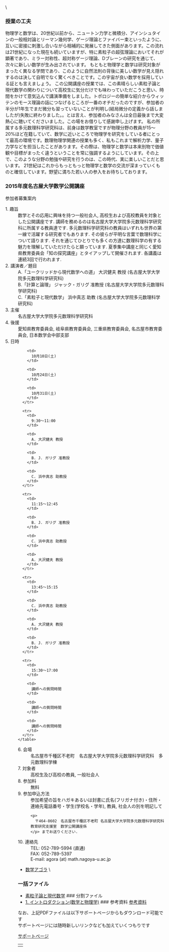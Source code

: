 
\
### 授業の工夫
 物理学と数学は、20世紀以前から、ニュートン力学と微積分、アインシュタインの一般相対論とリーマン幾何学、ゲージ理論とファイバー束といったように、互いに密接に刺激し合いながら相補的に発展してきた側面があります。この流れは21世紀になった現在も続いていますが、特に素粒子の超弦理論においてそれが顕著であり、ミラー対称性、超対称ゲージ理論、Dブレーンの研究を通じて、次々に新しい数学が生み出されています。 もともと物理学と数学は研究対象がまったく異なる学問であり、このように自然法則の背後に美しい数学が見え隠れするのは決して自明でなく驚くべきことです。この宇宙が良い数学を採用している証とも言えましょう。 この公開講座の授業では、この素晴らしい素粒子論と現代数学の関わりについて高校生に気分だけでも味わっていただこうと思い、時間をかけて意気込んで講演準備をしました。トポロジーの簡単な紹介からウィッテンのモース理論の話につなげるところが一番のオチだったのですが、参加者の半分が1年生でまだ微分も習っていないことが判明し(結局微分の定義から話しましたが)失敗に終わりました。。とは言え、参加者のみなさんは全日最後まで大変熱心に聴いてくださいました。この場をお借りして感謝申し上げます。 私の所属する多元数理科学研究科は、前身は数学教室ですが物理分野の教員が15～20%ほど在籍していて、数学に近いところで物理学を研究をしている者にとって最高の環境です。数理物理学関連の授業も多く、私もこれまで解析力学、量子力学などを担当したことがあります。その際は、物理学と数学は本来別物で価値観や目標がまったく違うということを常に強調するようにしています。その上で、このような分野の勉強や研究を行うのは、この時代、実に楽しいことだと思います。 21世紀はこれからもっともっと物理学と数学の交流が深まっていくものと確信しています。野望に満ちた若い人の参入をお待ちしております。


### 2015年度名古屋大学数学公開講座


参加者募集案内 

<dl>
  <dt>
    1. 趣旨
  </dt>
  
  <dd>
    数学とその応用に興味を持つ一般社会人, 高校生および高校教員を対象とした公開講座です. 講師を務めるのは名古屋大学大学院多元数理科学研究科に所属する教員達です. 多元数理科学研究科の教員はいずれも世界の第一線で活躍する研究者でもあります. その彼らが平明な言葉で数理科学について語ります. それを通じてひとりでも多くの方達に数理科学の有する魅力を理解していただけたらと願っています. 夏季集中講座と同じく愛知県教育委員会「知の探究講座」とタイアップして開催されます. 各講義は連続3回で行われます.
  </dd>
  
  <dt>
    2. 講演者／題目
  </dt>
  
  <dd>
    A.「ユークリッドから現代数学への道」 大沢健夫 教授 (名古屋大学大学院多元数理科学研究科)
  </dd>
  
  <dd>
    B.「計算と論理」 ジャック・ガリグ 准教授 (名古屋大学大学院多元数理科学研究科)
  </dd>
  
  <dd>
    C.「素粒子と現代数学」 浜中真志 助教 (名古屋大学大学院多元数理科学研究科)
  </dd>
  
  <dt>
    3. 主催
  </dt>
  
  <dd>
    名古屋大学大学院多元数理科学研究科
  </dd>
  
  <dt>
    4. 後援
  </dt>
  
  <dd>
    愛知県教育委員会, 岐阜県教育委員会, 三重県教育委員会, 名古屋市教育委員会, 日本数学会中部支部
  </dd>
  
  <dt>
    5. 日時
  </dt>
  
  <dd>
    <table>
      <tr>
        <td>
        </td>
        
        <td>
          10月10日(土)
        </td>
        
        <td>
          10月24日(土)
        </td>
        
        <td>
          10月31日(土)
        </td>
      </tr>
      
      <tr>
        <td>
          9:30～11:00
        </td>
        
        <td>
          A. 大沢健夫 教授
        </td>
        
        <td>
          B. J. ガリグ 准教授
        </td>
        
        <td>
          C. 浜中真志 助教授
        </td>
      </tr>
      
      <tr>
        <td>
          11:15～12:45
        </td>
        
        <td>
          B. J. ガリグ 准教授
        </td>
        
        <td>
          C. 浜中真志 助教授
        </td>
        
        <td>
          A. 大沢健夫 教授
        </td>
      </tr>
      
      <tr>
        <td>
          13:45～15:15
        </td>
        
        <td>
          C. 浜中真志 助教授
        </td>
        
        <td>
          A. 大沢健夫 教授
        </td>
        
        <td>
          B. J. ガリグ 准教授
        </td>
      </tr>
      
      <tr>
        <td>
          15:30～17:00
        </td>
        
        <td>
          講師への質問時間
        </td>
        
        <td>
          講師への質問時間
        </td>
        
        <td>
          講師への質問時間
        </td>
      </tr>
    </table>
  </dd>
  
  <dt>
    6. 会場
  </dt>
  
  <dd>
    名古屋市千種区不老町　名古屋大学大学院多元数理科学研究科　多元数理科学棟
  </dd>
  
  <dt>
    7. 対象者
  </dt>
  
  <dd>
    高校生及び高校の教員, 一般社会人
  </dd>
  
  <dt>
    8. 参加料
  </dt>
  
  <dd>
    無料
  </dd>
  
  <dt>
    9. 参加申込方法
  </dt>
  
  <dd>
    参加希望の旨をハガキあるいは封書に氏名(フリガナ付き)・住所・連絡先電話番号・学生(学校名・学年), 教員, 社会人の別を明記して 
    
    <p>
      〒464-8602　名古屋市千種区不老町 名古屋大学大学院多元数理科学研究科　教育研究支援室　数学公開講座係
    </p> までお送りください.
  </dd>
  
  <dt>
    10. 連絡先
  </dt>
  
  <dd>
    TEL: 052-789-5994 (直通)<br /> FAX: 052-789-5397<br /> E-mail: agora (at) math.nagoya-u.ac.jp<br />
  </dd>
</dl>

- [数学アゴラ](/files/579/agora15.jpg) 
\
### 一括ファイル
- [素粒子論と現代数学](/files/579/Agora2015ver2.pdf) ### 分割ファイル
- [1. イントロダクション(数学と物理学)](/files/579/1.pdf) ### 参考資料
 <a href="http://www.math.nagoya-u.ac.jp/~hamanaka/hamanaka-3S15-01.pdf" target_blank>参考資料</a> 

なお、上記PDFファイルは以下サポートページからもダウンロード可能です   
サポートページには随時新しいリンクなども加えていくつもりです 
  
  
<a href="http://www.math.nagoya-u.ac.jp/~hamanaka/Agora.html" target_blank>サポートページ</a>


